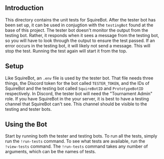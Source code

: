 ## Introduction

This directory contains the unit tests for SquireBot.
After the tester bot has been set up, it can be used in conjugtion with the `testingBot` found at the base of this project.
The tester bot doesn't monitor the output from the testing bot.
Rather, it responds when it sees a message from the testing bot, so you will have to look through the output to ensure the test passed.
If an error occurs in the testing bot, it will likely not send a message.
This will stop the test.
Running the test again will start it from the top.



## Setup
Like SquireBot, an `.env` file is used by the tester bot.
That file needs three things, the Discord token for the bot called `TESTER_TOKEN`, and the IDs of SquireBot and the testing bot called `SquireBotID` and `PrototypeBotID` respectively.
In Discord, the tester bot will need the "Tournament Admin" role.
If you have SquireBot in the your server, it is best to have a testing channel that SquireBot can't see.
This channel should be visible to the testing and tester bots.


## Using the Bot
Start by running both the tester and testing bots.
To run all the tests, simply run the `!run-tests` command.
To see what tests are available, run the `!view-tests` command.
The `!run-tests` command takes any number of arguments, which can be the names of tests.


